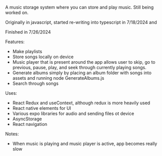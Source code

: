 A music storage system where you can store and play music. Still being worked on.

Originally in javascript, started re-writing into typescript in 7/18/2024 and

Finished in 7/26/2024

Features:
- Make playlists
- Store songs locally on device
- Music player that is present around the app allows user to skip, go to previous, pause, play, and seek through currently playing songs.
- Generate albums simply by placing an album folder with songs into assets and running node GenerateAlbums.js
- Search through songs

Uses:
- React Redux and useContext, although redux is more heavily used
- React native elements for UI
- Various expo libraries for audio and sending files ot device
- AsyncStorage
- React navigation

Notes:
- When music is playing and music player is active, app becomes really slow
